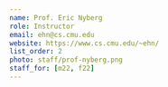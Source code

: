 ```yaml
---
name: Prof. Eric Nyberg
role: Instructor
email: ehn@cs.cmu.edu
website: https://www.cs.cmu.edu/~ehn/
list_order: 2
photo: staff/prof-nyberg.png
staff_for: [m22, f22]
---
```

